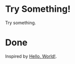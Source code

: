 # Try Something!

Try something.

# Done



Inspired by [Hello, World!](https://github.com/leachim6/hello-world).

